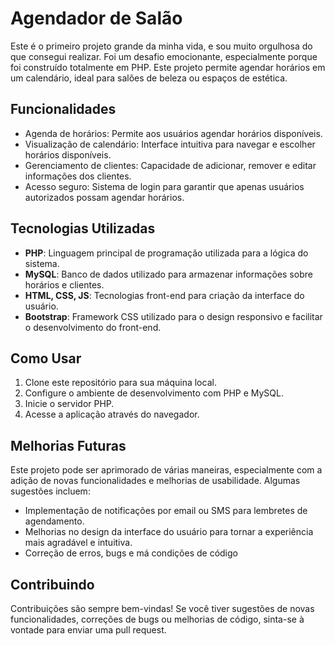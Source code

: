# Agendador de Salão

Este é o primeiro projeto grande da minha vida, e sou muito orgulhosa do que consegui realizar. Foi um desafio emocionante, especialmente porque foi construído totalmente em PHP. Este projeto permite agendar horários em um calendário, ideal para salões de beleza ou espaços de estética.

## Funcionalidades

- Agenda de horários: Permite aos usuários agendar horários disponíveis.
- Visualização de calendário: Interface intuitiva para navegar e escolher horários disponíveis.
- Gerenciamento de clientes: Capacidade de adicionar, remover e editar informações dos clientes.
- Acesso seguro: Sistema de login para garantir que apenas usuários autorizados possam agendar horários.

## Tecnologias Utilizadas

- **PHP**: Linguagem principal de programação utilizada para a lógica do sistema.
- **MySQL**: Banco de dados utilizado para armazenar informações sobre horários e clientes.
- **HTML, CSS, JS**: Tecnologias front-end para criação da interface do usuário.
- **Bootstrap**: Framework CSS utilizado para o design responsivo e facilitar o desenvolvimento do front-end.

## Como Usar

1. Clone este repositório para sua máquina local.
2. Configure o ambiente de desenvolvimento com PHP e MySQL.
3. Inicie o servidor PHP.
4. Acesse a aplicação através do navegador.

## Melhorias Futuras

Este projeto pode ser aprimorado de várias maneiras, especialmente com a adição de novas funcionalidades e melhorias de usabilidade. Algumas sugestões incluem:

- Implementação de notificações por email ou SMS para lembretes de agendamento.
- Melhorias no design da interface do usuário para tornar a experiência mais agradável e intuitiva.
- Correção de erros, bugs e má condições de código

## Contribuindo

Contribuições são sempre bem-vindas! Se você tiver sugestões de novas funcionalidades, correções de bugs ou melhorias de código, sinta-se à vontade para enviar uma pull request.


